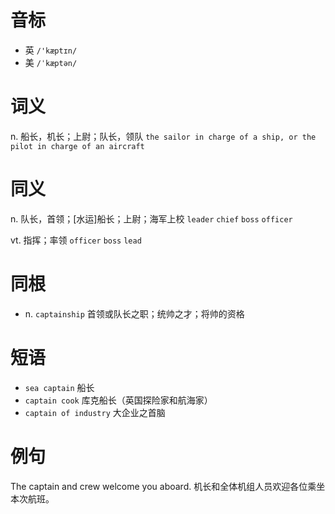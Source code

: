 # 音标

- 英 `/'kæptɪn/`
- 美 `/ˈkæptən/`

# 词义

n. 船长，机长；上尉；队长，领队
`the sailor in charge of a ship, or the pilot in charge of an aircraft`

# 同义

n. 队长，首领；[水运]船长；上尉；海军上校
`leader` `chief` `boss` `officer`

vt. 指挥；率领
`officer` `boss` `lead`

# 同根

- n. `captainship` 首领或队长之职；统帅之才；将帅的资格

# 短语

- `sea captain` 船长
- `captain cook` 库克船长（英国探险家和航海家）
- `captain of industry` 大企业之首脑

# 例句

The captain and crew welcome you aboard.
机长和全体机组人员欢迎各位乘坐本次航班。


